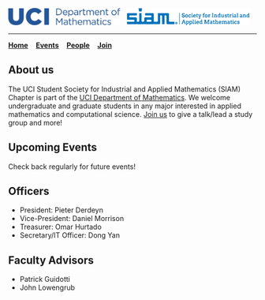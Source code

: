 <img src="/images/UCI_long.png" width="45%">&nbsp;&nbsp;&nbsp;<img src="/images/siam_logo.png" width="50%"> 

---

[**Home**](https://ucisiam.github.io/)&nbsp;&nbsp;&nbsp;
[**Events**](https://ucisiam.github.io/events)&nbsp;&nbsp;&nbsp;
[**People**](https://ucisiam.github.io/people)&nbsp;&nbsp;&nbsp;
[**Join**](https://ucisiam.github.io/join)&nbsp;&nbsp;&nbsp;




## About us 

The UCI Student Society for Industrial and Applied Mathematics (SIAM) Chapter is part of the [UCI Department of Mathematics](https://www.math.uci.edu/). We welcome undergraduate and graduate students in any major interested in applied mathematics and computational science. [Join us](https://ucisiam.github.io/join) to give a talk/lead a study group and more!

## Upcoming Events

Check back regularly for future events!

## Officers

- President: Pieter Derdeyn
- Vice-President: Daniel Morrison
- Treasurer: Omar Hurtado
- Secretary/IT Officer: Dong Yan

## Faculty Advisors

- Patrick Guidotti
- John Lowengrub



